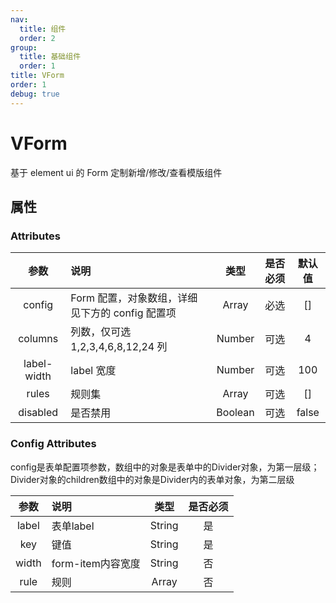 ```yaml
---
nav:
  title: 组件
  order: 2
group:
  title: 基础组件
  order: 1
title: VForm
order: 1
debug: true
---
```


# VForm

基于 element ui 的 Form 定制新增/修改/查看模版组件

## 属性

### Attributes

|    参数     | 说明                                          |  类型   | 是否必须 | 默认值 |
| :---------: | :-------------------------------------------- | :-----: | :------: | :----: |
|    config     | Form 配置，对象数组，详细见下方的 config 配置项 |  Array  |   必选   |   []   |
|   columns   | 列数，仅可选 1,2,3,4,6,8,12,24 列               | Number  |   可选   |   4    |
|  label-width  | label 宽度                                    | Number  |   可选   |  100   |
|  rules  | 规则集                                    | Array  |   可选   |  []   |
|  disabled  | 是否禁用                                    | Boolean  |   可选   |  false   |


### Config Attributes

config是表单配置项参数，数组中的对象是表单中的Divider对象，为第一层级；Divider对象的children数组中的对象是Divider内的表单对象，为第二层级

|    参数     | 说明                        |      类型      |          是否必须          |
| :---------: | :-------------------------- | :------------: | :------------------------: |
|    label     | 表单label                |     String     |             是             |
|     key     | 键值                |     String     |             是             |
|    width    | form-item内容宽度                |     String     |             否             |
|    rule     | 规则               |     Array     |             否             |

